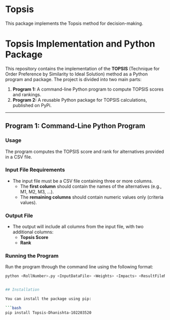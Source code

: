 # Topsis

This package implements the Topsis method for decision-making.
# Topsis Implementation and Python Package

This repository contains the implementation of the **TOPSIS** (Technique for Order Preference by Similarity to Ideal Solution) method as a Python program and package. The project is divided into two main parts:

1. **Program 1:** A command-line Python program to compute TOPSIS scores and rankings.
2. **Program 2:** A reusable Python package for TOPSIS calculations, published on PyPi.

---

## **Program 1: Command-Line Python Program**

### **Usage**
The program computes the TOPSIS score and rank for alternatives provided in a CSV file. 

### **Input File Requirements**
- The input file must be a CSV file containing three or more columns.
  - The **first column** should contain the names of the alternatives (e.g., M1, M2, M3, ...).
  - The **remaining columns** should contain numeric values only (criteria values).
  
### **Output File**
- The output will include all columns from the input file, with two additional columns:
  - **Topsis Score**
  - **Rank**

### **Running the Program**
Run the program through the command line using the following format:
```bash
python <RollNumber>.py <InputDataFile> <Weights> <Impacts> <ResultFileName>


## Installation

You can install the package using pip:

```bash
pip install Topsis-Dhanishta-102203520
